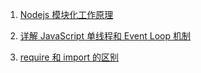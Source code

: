 1. [Nodejs 模块化工作原理](https://github.com/fyuanfen/note/blob/master/article/Server/Nodejs%E6%A8%A1%E5%9D%97%E5%8C%96%E5%B7%A5%E4%BD%9C%E5%8E%9F%E7%90%86.md)
2. [详解 JavaScript 单线程和 Event Loop 机制](https://github.com/fyuanfen/note/blob/master/article/Server/%E8%AF%A6%E8%A7%A3JavaScript%E5%8D%95%E7%BA%BF%E7%A8%8B%E5%92%8CEvent%20Loop%E6%9C%BA%E5%88%B6.md)

3. [require 和 import 的区别](https://github.com/fyuanfen/note/blob/master/article/Server/require%E5%92%8C%20import%E7%9A%84%E5%8C%BA%E5%88%AB.md)
